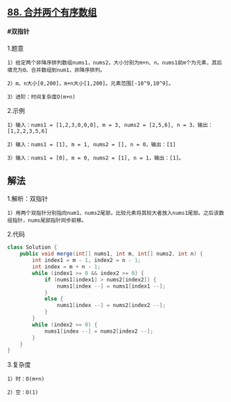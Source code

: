 ## [88. 合并两个有序数组](https://leetcode.cn/problems/merge-sorted-array/)

#### #双指针
1.题意

    1）给定两个非降序排列数组nums1，nums2，大小分别为m+n、n。nums1前m个为元素，其后填充为0。合并数组到num1，非降序排列。

    2）m、n大小[0,200]，m+n大小[1,200]。元素范围[-10^9,10^9]。

    3）进阶：时间复杂度O(m+n)

2.示例

    1）输入：nums1 = [1,2,3,0,0,0], m = 3, nums2 = [2,5,6], n = 3，输出：[1,2,2,3,5,6]

    2）输入：nums1 = [1], m = 1, nums2 = [], n = 0，输出：[1]

    3）输入：nums1 = [0], m = 0, nums2 = [1], n = 1，输出：[1]。
## 解法
1.解析：双指针

    1）用两个双指针分别指向num1、nums2尾部，比较元素将其较大者放入nums1尾部。之后该数组指针，nums尾部指针同步前移。

2.代码
```java
class Solution {
    public void merge(int[] nums1, int m, int[] nums2, int n) {
        int index1 = m - 1, index2 = n - 1;
        int index = m + n - 1;
        while (index1 >= 0 && index2 >= 0) {
            if (nums1[index1] > nums2[index2]) {
                nums1[index --] = nums1[index1 --];
            }
            else {
                nums1[index --] = nums2[index2 --];
            }
        }
        while (index2 >= 0) {
            nums1[index --] = nums2[index2 --];
        }
    }
}
```
3.复杂度

    1）时：O(m+n)

    2）空：O(1)

